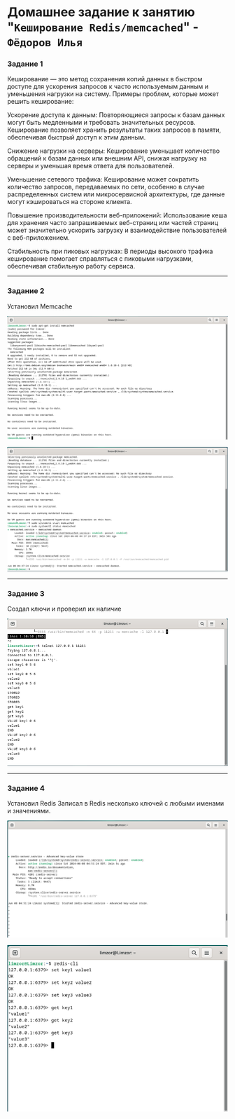 # Домашнее задание к занятию "`Кеширование Redis/memcached`" - `Фёдоров Илья`


### Задание 1

Кеширование — это метод сохранения копий данных в быстром доступе для ускорения запросов к часто используемым данным и уменьшения нагрузки на систему. Примеры проблем, которые может решить кеширование:

Ускорение доступа к данным: Повторяющиеся запросы к базам данных могут быть медленными и требовать значительных ресурсов. Кеширование позволяет хранить результаты таких запросов в памяти, обеспечивая быстрый доступ к этим данным.

Снижение нагрузки на серверы: Кеширование уменьшает количество обращений к базам данных или внешним API, снижая нагрузку на серверы и уменьшая время ответа для пользователей.

Уменьшение сетевого трафика: Кеширование может сократить количество запросов, передаваемых по сети, особенно в случае распределенных систем или микросервисной архитектуры, где данные могут кэшироваться на стороне клиента.

Повышение производительности веб-приложений: Использование кеша для хранения часто запрашиваемых веб-страниц или частей страниц может значительно ускорить загрузку и взаимодействие пользователей с веб-приложением.

Стабильность при пиковых нагрузках: В периоды высокого трафика кеширование помогает справляться с пиковыми нагрузками, обеспечивая стабильную работу сервиса.

---

### Задание 2
Установил Memcache

![alt text](https://github.com/Limzor/Redis-Memcache/blob/main/Screenshot_1.png)


![alt text](https://github.com/Limzor/Redis-Memcache/blob/main/Screenshot_2.png)

---

### Задание 3
Создал ключи и проверил их наличие

![alt text](https://github.com/Limzor/Redis-Memcache/blob/main/Screenshot_3.png)

---


### Задание 4
Установил Redis Записал в Redis несколько ключей с любыми именами и значениями.


![alt text](https://github.com/Limzor/Redis-Memcache/blob/main/Screenshot_4.png)

![alt text](https://github.com/Limzor/Redis-Memcache/blob/main/Screenshot_5.png)







